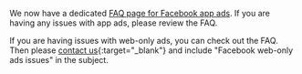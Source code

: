 We now have a dedicated [FAQ page for Facebook app ads](/pages/deep-linked-ads/facebook-ads-faq/#sources-of-discrepancies-between-facebook-and-branch). If you are having any issues with app ads, please review the FAQ.

If you are having issues with web-only ads, you can check out the FAQ. Then please [contact us](https://support.branch.io/support/tickets/new){:target="\_blank"} and include "Facebook web-only ads issues" in the subject.
